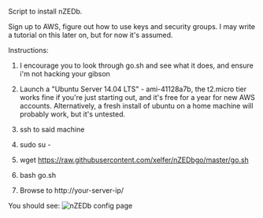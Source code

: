 Script to install nZEDb. 

Sign up to AWS, figure out how to use keys and security groups. I may write a tutorial on this later on, but for now it's assumed. 

Instructions:

1. I encourage you to look through go.sh and see what it does, and ensure i'm not hacking your gibson

2. Launch a "Ubuntu Server 14.04 LTS" - ami-41128a7b, the t2.micro tier works fine if you're just starting out, and it's free for a year for new AWS accounts. Alternatively, a fresh install of ubuntu on a home machine will probably work, but it's untested. 

3. ssh to said machine

4. sudo su -

5. wget https://raw.githubusercontent.com/xelfer/nZEDbgo/master/go.sh

6. bash go.sh 

7. Browse to http://your-server-ip/

You should see:
![nZEDb config page](http://note.io/U03IuC)

